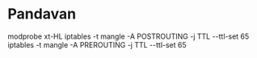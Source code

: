 # Pandavan
modprobe xt-HL
iptables -t mangle -A POSTROUTING -j TTL --ttl-set 65
iptables -t mangle -A PREROUTING -j TTL --ttl-set 65
